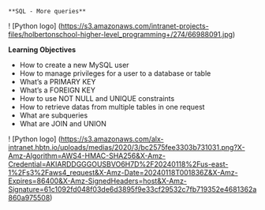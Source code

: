 	**SQL - More queries**


! [Python logo] (https://s3.amazonaws.com/intranet-projects-files/holbertonschool-higher-level_programming+/274/66988091.jpg)




**Learning Objectives**

* How to create a new MySQL user
* How to manage privileges for a user to a database or table
* What’s a PRIMARY KEY
* What’s a FOREIGN KEY
* How to use NOT NULL and UNIQUE constraints
* How to retrieve datas from multiple tables in one request
* What are subqueries
* What are JOIN and UNION


! [Python logo] (https://s3.amazonaws.com/alx-intranet.hbtn.io/uploads/medias/2020/3/bc2575fee3303b731031.png?X-Amz-Algorithm=AWS4-HMAC-SHA256&X-Amz-Credential=AKIARDDGGGOUSBVO6H7D%2F20240118%2Fus-east-1%2Fs3%2Faws4_request&X-Amz-Date=20240118T001836Z&X-Amz-Expires=86400&X-Amz-SignedHeaders=host&X-Amz-Signature=61c1092fd048f03de6d3895f9e33cf29532c7fb719352e4681362a860a975508)
